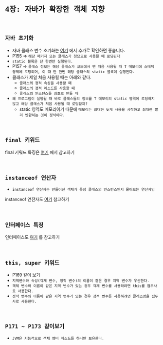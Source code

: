 # `4장: 자바가 확장한 객체 지향`

<br>

## `자바 초기화`

- 자바 클래스 변수 초기화는 [여기](https://github.com/wjdrbs96/Today-I-Learn/blob/master/Java/%20Object-oriented/initialization.md) 에서 추가로 확인하면 좋습니다. 
- P155 => `해당 패키지 또는 클래스가 청므으로 사용될 때 로딩된다` 
- `static 블록은 단 한번만 실행된다.`
- P157 => `클래스 정보는 해당 클래스가 코드에서 맨 처음 사용될 때 T 메모리에 스태틱 영역에 로딩되며, 이 때 단 한번 해당 클래스의 static 블록이 실행된다.`
- 클래스가 제일 처음 사용될 때는 아래와 같다.
    - `클래스의 정적 속성을 사용할 때`
    - `클래스의 정적 메소드를 사용할 때`
    - `클래스의 인스턴스를 최초로 만들 때`
- `왜 프로그램이 실행될 때 바로 클래스들의 정보를 T 메모리의 static 영역에 로딩하지 않고 해당 클래스가 처음 사용될 때 로딩할까?`
    - static 영역도 메모리이기 때문에 `메모리는 최대한 늦게 사용을 시작하고 최대한 빨리 반환하는 것이 정석이다.`
    
<br>

## `final 키워드`

final 키워드 특징은 [여기](https://github.com/wjdrbs96/Today-I-Learn/blob/master/Java/%20Object-oriented/final.md) 에서 참고하기

<br>

## `instanceof 연산자`

- `instanceof 연산자는 만들어진 객체가 특정 클래스의 인스턴스인지 물어보는 연산자임`

instanceof 연잔자도 [여기](https://github.com/wjdrbs96/Today-I-Learn/blob/master/Java/%20Object-oriented/instanceof.md) 참고하기

<br>

## `인터페이스 특징`

인터페이스도 [여기](https://github.com/wjdrbs96/Today-I-Learn/blob/master/Java/%20Object-oriented/interface.md) 를 참고하기

<br>

## `this, super 키워드`

- P169 같이 보기
- `지역변수와 속성(객체 변수, 정적 변수)의 이름이 같은 경우 지역 변수가 우선한다.`
- `객체 변수와 이름이 같은 지역 변수가 있는 경우 객체 변수를 사용하려면 this를 접두사로 사용한다.`
- `정적 변수와 이름이 같은 지역 변수가 있는 경우 정적 변수를 사용하려면 클래스명을 접두사로 사용한다.`

<br>

## `P171 ~ P173 같이보기`

- `JVM은 지능적으로 객체 멤버 메소드를 하나만 보유한다.`